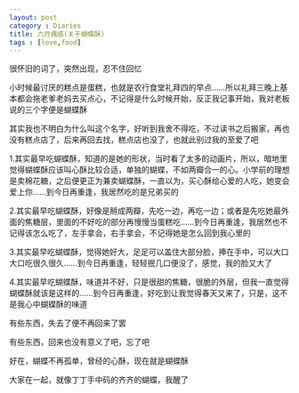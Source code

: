 ```yaml
---
layout: post
category : Diaries
title: 六月偶感(关于蝴蝶酥)
tags : [love,food]
---
```



很怀旧的词了，突然出现，忍不住回忆

 

小时候最讨厌的糕点是蛋糕，也就是农行食堂礼拜四的早点……所以礼拜三晚上基本都会拖老爹老妈去买点心，不记得是什么时候开始，反正我记事开始，我对老板说的三个字便是蝴蝶酥

 

其实我也不明白为什么叫这个名字，好听到我舍不得吃，不过读书之后搬家，再也没有糕点店了，后来再回去找，糕点店也没了，也就此别过我的至爱了吧

 

1.其实最早吃蝴蝶酥，知道的是她的形状，当时看了太多的动画片，所以，暗地里觉得蝴蝶酥应该叫心酥比较合适，单独的蝴蝶，不如两瓣合一的心。小学前的理想是卖棉花糖，之后便更正为兼卖蝴蝶酥，一直以为，买心酥给心爱的人吃，她变会爱上你……到今日再重逢，我居然吃的是兄弟买的

 

2.其实最早吃蝴蝶酥，好像是掰成两瓣，先吃一边，再吃一边；或者是先吃她最外面的焦糖层，里面的不好吃的部分再慢慢当蛋糕吃……到今日再重逢，我居然也不记得该怎么吃了，左手拿会，右手拿会，不记得她是怎么回到我心里的

 

3.其实最早吃蝴蝶酥，觉得她好大，足足可以盖住大部分脸，捧在手中，可以大口大口吃很久很久……到今日再重逢，轻轻抿几口便没了，感觉，我的脸又大了

 

4.其实最早吃蝴蝶酥，味道并不好，只是很甜的焦糖，很脆的外层，但我一直觉得蝴蝶酥就该是这样的……到今日再重逢，好吃到让我觉得春天又来了，只是，这不是我心中蝴蝶酥的味道

 

有些东西，失去了便不再回来了罢

 

有些东西，回来也没有意义了吧，忘了吧

 

好在，蝴蝶不再孤单，曾经的心酥，现在就是蝴蝶酥

 

大家在一起，就像丁丁手中码的齐齐的蝴蝶，我醒了

